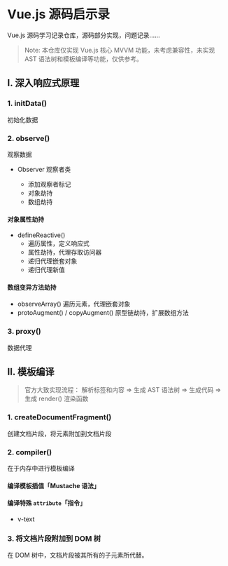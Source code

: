 # Vue.js 源码启示录

Vue.js 源码学习记录仓库，源码部分实现，问题记录......

> Note: 本仓库仅实现 Vue.js 核心 MVVM 功能，未考虑兼容性，未实现 AST 语法树和模板编译等功能，仅供参考。

## I. 深入响应式原理

### 1. initData()

初始化数据

### 2. observe()

观察数据

- Observer 观察者类

  - 添加观察者标记
  - 对象劫持
  - 数组劫持

#### 对象属性劫持

- defineReactive()
  - 遍历属性，定义响应式
  - 属性劫持，代理存取访问器
  - 递归代理嵌套对象
  - 递归代理新值

#### 数组变异方法劫持

- observeArray()
  遍历元素，代理嵌套对象
- protoAugment() / copyAugment()
  原型链劫持，扩展数组方法

### 3. proxy()

数据代理

## II. 模板编译

> 官方大致实现流程： 解析标签和内容 => 生成 AST 语法树 => 生成代码 => 生成 render() 渲染函数

### 1. createDocumentFragment()

创建文档片段，将元素附加到文档片段

### 2. compiler()

在于内存中进行模板编译

#### 编译模板插值「Mustache 语法」

#### 编译特殊 `attribute`「指令」

- v-text

### 3. 将文档片段附加到 DOM 树

在 DOM 树中，文档片段被其所有的子元素所代替。
